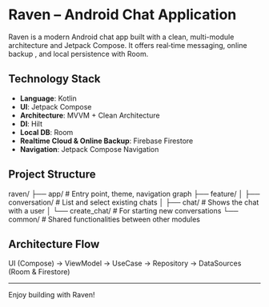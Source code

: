 # Raven – Android Chat Application

Raven is a modern Android chat app built with a clean, multi-module architecture and Jetpack Compose. It offers real‑time messaging, online backup , and local persistence with Room.

## Technology Stack
- **Language**: Kotlin
- **UI**: Jetpack Compose
- **Architecture**: MVVM + Clean Architecture
- **DI**: Hilt
- **Local DB**: Room
- **Realtime Cloud & Online Backup**: Firebase Firestore
- **Navigation**: Jetpack Compose Navigation

## Project Structure

raven/
├── app/                 # Entry point, theme, navigation graph
├── feature/
│   ├── conversation/    # List and select existing chats
│   ├── chat/            # Shows the chat with a user
│   └── create_chat/     # For starting new conversations
└── common/              # Shared functionalities between other modules





## Architecture Flow

UI (Compose) → ViewModel → UseCase → Repository → DataSources (Room & Firestore)

---

Enjoy building with Raven!
